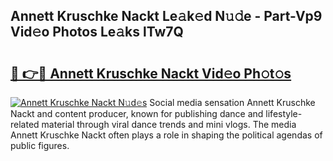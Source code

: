 ## Annett Kruschke Nackt Le𝚊k𝚎d N𝚞𝚍e - Part-Vp9 Vid𝚎o Photos Le𝚊ks lTw7Q

# <h2><a href="http://fb8tul.evod.top/?m=Annett+Kruschke+Nackt">🔗 👉🔴 Annett Kruschke Nackt Vid𝚎o Ph𝚘t𝚘s</a></h2>

[![Annett Kruschke Nackt N𝚞d𝚎s](https://i.imgur.com/8V9OHl7.gif)](http://fb8tul.evod.top/?m=Annett+Kruschke+Nackt)
Social media sensation Annett Kruschke Nackt and content producer, known for publishing dance and lifestyle-related material through viral dance trends and mini vlogs. The media Annett Kruschke Nackt often plays a role in shaping the political agendas of public figures. 

